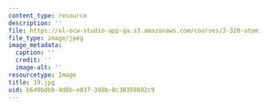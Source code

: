 ```yaml
---
content_type: resource
description: ''
file: https://ol-ocw-studio-app-qa.s3.amazonaws.com/courses/3-320-atomistic-computer-modeling-of-materials-sma-5107-spring-2005/b649bdbb4d8be0373d8b0c38359882c9_19.jpg
file_type: image/jpeg
image_metadata:
  caption: ''
  credit: ''
  image-alt: ''
resourcetype: Image
title: 19.jpg
uid: b649bdbb-4d8b-e037-3d8b-0c38359882c9
---
```

